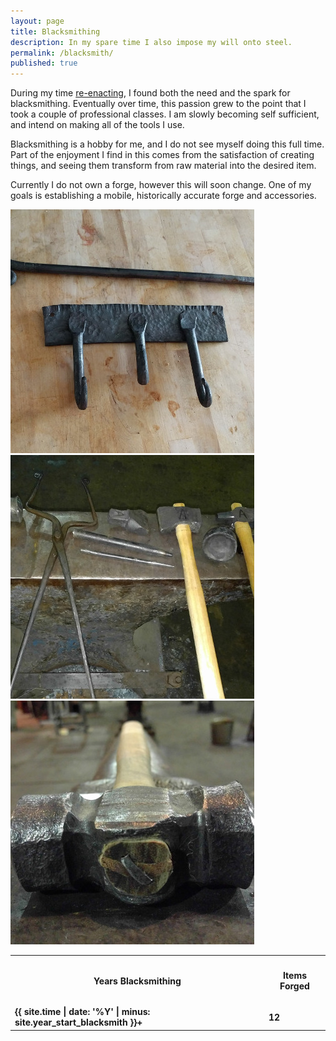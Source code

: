```yaml
---
layout: page
title: Blacksmithing
description: In my spare time I also impose my will onto steel.
permalink: /blacksmith/
published: true
---
```


<div><p>During my time <a href="/reenactment">re-enacting</a>, I found both the need and the spark for blacksmithing. Eventually over time, this passion grew to the point that I took a couple of professional classes. I am slowly becoming self sufficient, and intend on making all of the tools I use.</p>

<p>Blacksmithing is a hobby for me, and I do not see myself doing this full time. Part of the enjoyment I find in this comes from the satisfaction of creating things, and seeing them transform from raw material into the desired item.</p>

<p>Currently I do not own a forge, however this will soon change. One of my goals is establishing a mobile, historically accurate forge and accessories.</p>
</div>

<section>
    <div class="box alt">
        <div class="row uniform 50%">
            <div class="4u">
                <span class="image fit">
                    <a data-lightbox="homelab" data-title="Fire Poker and Clothes Hook" href="/assets/images/blacksmith/poker.jpg">
                        <img src="/assets/images/blacksmith/poker-thumb.jpg" alt="Fire Poker and Clothes Hook" />
                    </a>
                </span>
            </div>
            <div class="4u">
                <span class="image fit">
                    <a data-lightbox="homelab" data-title="Various Tools" href="/assets/images/blacksmith/tools.jpg">
                        <img src="/assets/images/blacksmith/tools-thumb.jpg" alt="Various Tools" />
                    </a>
                </span>
            </div>
            <div class="4u">
                <span class="image fit">
                    <a data-lightbox="homelab" data-title="Rounding Hammer" href="/assets/images/blacksmith/hammer.jpg">
                        <img src="/assets/images/blacksmith/hammer-thumb.jpg" alt="Rounding Hammer" />
                    </a>
                </span>
            </div>
        </div>
    </div>
</section>

<div class="table-wrapper">
<table class="table-centre">
  <thread>
    <tr>
      <th><h4>Years Blacksmithing</h4></th>
      <th><h4>Items Forged</h4></th>
    </tr>
  </thread>
  <tr>
    <td><strong>{{ site.time | date: '%Y' | minus: site.year_start_blacksmith }}+</strong></td>
    <td><strong>12</strong></td>
  </tr>
</table>
</div>
